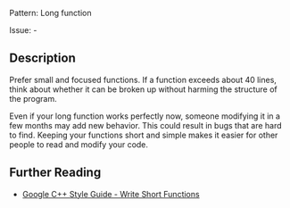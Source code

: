 Pattern: Long function

Issue: -

## Description

Prefer small and focused functions. If a function exceeds about 40 lines, think about whether it can be broken up without harming the structure of the program.

Even if your long function works perfectly now, someone modifying it in a few months may add new behavior. This could result in bugs that are hard to find. Keeping your functions short and simple makes it easier for other people to read and modify your code.

## Further Reading

* [Google C++ Style Guide - Write Short Functions](https://google.github.io/styleguide/cppguide.html#Write_Short_Functions)